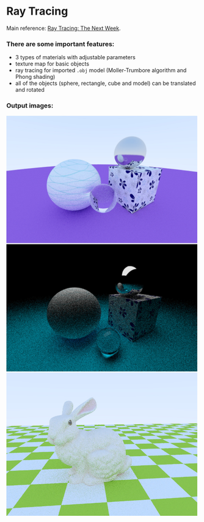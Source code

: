 # Ray Tracing

Main reference: [Ray Tracing: The Next Week](https://github.com/petershirley/raytracingthenextweek).

### There are some important features:
* 3 types of materials with adjustable parameters
* texture map for basic objects
* ray tracing for imported `.obj` model (Moller-Trumbore algorithm and Phong shading)
* all of the objects (sphere, rectangle, cube and model) can be translated and rotated

### Output images:

<img src="https://github.com/pielet/ray-tracing/blob/master/image/scene1.jpg" width="500">

<img src="https://github.com/pielet/ray-tracing/blob/master/image/scene1_light.jpg" width="500">

<img src="https://github.com/pielet/ray-tracing/blob/master/image/bunny.jpg" width="500">
